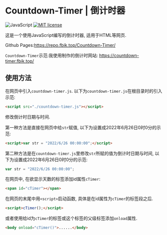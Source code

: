 # Countdown-Timer | 倒计时器

![JavaScript](https://img.shields.io/static/v1?label=Language&message=JavaScript&color=red) [![MIT license](https://img.shields.io/badge/License-MIT-blue.svg)](https://lbesson.mit-license.org/)

这是一个使用JavaScript编写的倒计时器, 适用于HTML等网页.

Github Pages:<https://repo.fbik.top/Countdown-Timer/>

`Countdown-Timer`示范:我使用制作的倒计时网站: <https://countdown-timer.fbik.top/>

## 使用方法

在网页中引入`countdown-timer.js`. 以下为`countdown-timer.js`在根目录时的引入示范:

~~~HTML
<script src="./countdown-timer.js"></script>
~~~

修改倒计时日期与时间.

第一种方法是直接在网页中给`str`赋值, 以下为设置成2022年6月26日0时0分的示范:
~~~html
<script>var str = "2022/6/26 00:00:00";</script>
~~~

第二种方法是在`countdown-timer.js`里修改`str`所赋的值为倒计时日期与时间, 以下为设置成2022年6月26日0时0分的示范:

~~~JavaScript
var str = "2022/6/26 00:00:00";
~~~

在网页中, 在欲显示天数的标签添加id属性`cTimer`:
~~~HTML
<span id="cTimer"></span>
~~~

在网页的末尾中用`<script>`启动函数, 具体是在id属性为`cTimer`的标签段之后.

~~~HTML
<script>cTimer();</script>
~~~
或者使用给id为`cTimer`的标签或这个标签的父级标签添加`onload`属性.
~~~HTML
<body onload="cTimer()">......</body>
~~~
